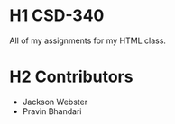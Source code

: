 
# H1 CSD-340
All of my assignments for my HTML class.
# H2 Contributors 
* Jackson Webster
* Pravin Bhandari
